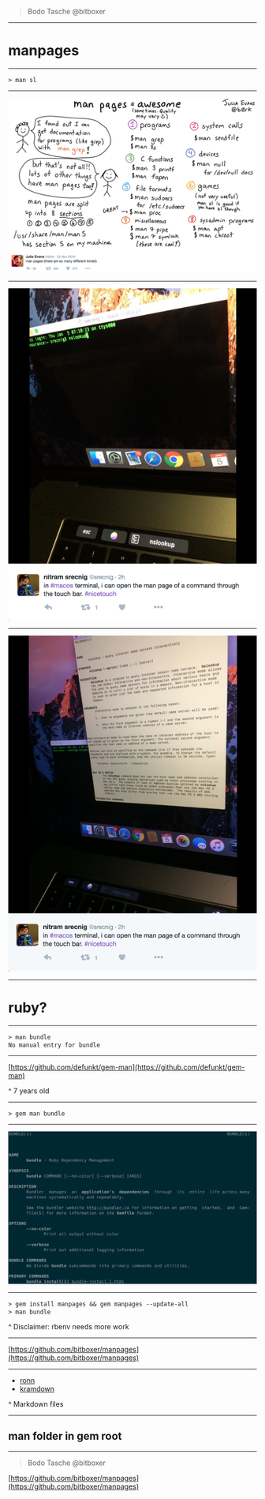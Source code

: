 > Bodo Tasche
> @bitboxer

---

# manpages

---

```
> man sl
```

---

![fit](images/b0rk.png)

---

![fit](images/touchbar.png)

---

![fit](images/touchbar2.png)

---

# ruby?

---

```
> man bundle
No manual entry for bundle
```

---

[https://github.com/defunkt/gem-man](https://github.com/defunkt/gem-man)

^ 7 years old

---

```
> gem man bundle

```
---

![fit](images/bundle.png)

----

```
> gem install manpages && gem manpages --update-all
> man bundle
```

^ Disclaimer: rbenv needs more work

---

[https://github.com/bitboxer/manpages](https://github.com/bitboxer/manpages)

---

* [ronn](https://rtomayko.github.io/ronn/)
* [kramdown](https://kramdown.gettalong.org/converter/man.html)

^ Markdown files

---

## man folder in gem root

---

> Bodo Tasche
> @bitboxer

[https://github.com/bitboxer/manpages](https://github.com/bitboxer/manpages)
